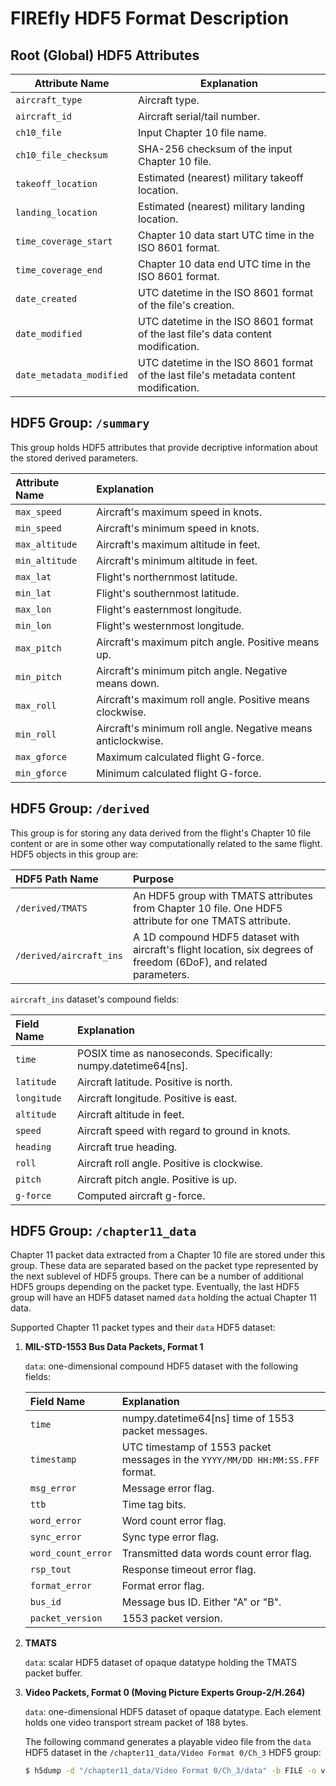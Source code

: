 # FIREfly HDF5 Format Description

## Root (Global) HDF5 Attributes

|Attribute Name| Explanation |
|-|-|
| `aircraft_type` | Aircraft type. |
| `aircraft_id` | Aircraft serial/tail number.|
| `ch10_file` | Input Chapter 10 file name. |
| `ch10_file_checksum` | SHA-256 checksum of the input Chapter 10 file. |
| `takeoff_location` | Estimated (nearest) military takeoff location. |
| `landing_location` | Estimated (nearest) military landing location. |
| `time_coverage_start` | Chapter 10 data start UTC time in the ISO 8601 format. |
| `time_coverage_end` | Chapter 10 data end UTC time in the ISO 8601 format. |
| `date_created` | UTC datetime in the ISO 8601 format of the file's creation. |
| `date_modified` | UTC datetime in the ISO 8601 format of the last file's data content modification. |
| `date_metadata_modified` | UTC datetime in the ISO 8601 format of the last file's metadata content modification. |

## HDF5 Group: `/summary`

This group holds HDF5 attributes that provide decriptive information about the stored derived parameters.

|Attribute Name| Explanation |
|:-|:-|
| `max_speed` | Aircraft's maximum speed in knots. |
| `min_speed` | Aircraft's minimum speed in knots. |
| `max_altitude` | Aircraft's maximum altitude in feet. |
| `min_altitude` | Aircraft's minimum altitude in feet. |
| `max_lat` | Flight's northernmost latitude. |
| `min_lat` | Flight's southernmost latitude. |
| `max_lon` | Flight's easternmost longitude. |
| `min_lon` | Flight's westernmost longitude. |
| `max_pitch` | Aircraft's maximum pitch angle. Positive means up. |
| `min_pitch` | Aircraft's minimum pitch angle. Negative means down. |
| `max_roll` | Aircraft's maximum roll angle. Positive means clockwise. |
| `min_roll` | Aircraft's minimum roll angle. Negative means anticlockwise. |
| `max_gforce` | Maximum calculated flight G-force. |
| `min_gforce` | Minimum calculated flight G-force. |

## HDF5 Group: `/derived`

This group is for storing any data derived from the flight's Chapter 10 file content or are in some other way computationally related to the same flight. HDF5 objects in this group are:

|HDF5 Path Name| Purpose |
|:-|:-|
| `/derived/TMATS` | An HDF5 group with TMATS attributes from Chapter 10 file. One HDF5 attribute for one TMATS attribute. |
| `/derived/aircraft_ins` | A 1D compound HDF5 dataset with aircraft's flight location, six degrees of freedom (6DoF), and related parameters. |

`aircraft_ins` dataset's compound fields:

| Field Name | Explanation |
|:-|:-|
| `time` | POSIX time as nanoseconds. Specifically: numpy.datetime64[ns]. |
| `latitude` | Aircraft latitude. Positive is north. |
| `longitude` | Aircraft longitude. Positive is east. |
| `altitude` | Aircraft altitude in feet. |
| `speed` | Aircraft speed with regard to ground in knots. |
| `heading` | Aircraft true heading. |
| `roll` | Aircraft roll angle. Positive is clockwise. |
| `pitch` | Aircraft pitch angle. Positive is up. |
| `g-force` | Computed aircraft g-force. |

## HDF5 Group: `/chapter11_data`

Chapter 11 packet data extracted from a Chapter 10 file are stored under this group. These data are separated based on the packet type represented by the next sublevel of HDF5 groups. There can be a number of additional HDF5 groups depending on the packet type. Eventually, the last HDF5 group will have an HDF5 dataset named `data` holding the actual Chapter 11 data.

Supported Chapter 11 packet types and their `data` HDF5 dataset:

1. __MIL-STD-1553 Bus Data Packets, Format 1__

    `data`: one-dimensional compound HDF5 dataset with the following fields:

    | Field Name | Explanation |
    |:-|:-|
    | `time` | numpy.datetime64[ns] time of 1553 packet messages. |
    | `timestamp` | UTC timestamp of 1553 packet messages in the `YYYY/MM/DD HH:MM:SS.FFF` format. |
    | `msg_error` | Message error flag. |
    | `ttb` | Time tag bits. |
    | `word_error` | Word count error flag. |
    | `sync_error` | Sync type error flag. |
    | `word_count_error` | Transmitted data words count error flag. |
    | `rsp_tout` | Response timeout error flag. |
    | `format_error` | Format error flag. |
    | `bus_id` | Message bus ID. Either "A" or "B". |
    | `packet_version` | 1553 packet version. |

1. __TMATS__

    `data`: scalar HDF5 dataset of opaque datatype holding the TMATS packet buffer.

1. __Video Packets, Format 0 (Moving Picture Experts Group-2/H.264)__

    `data`: one-dimensional HDF5 dataset of opaque datatype. Each element holds one video transport stream packet of 188 bytes.

    The following command generates a playable video file from the `data` HDF5 dataset in the `/chapter11_data/Video Format 0/Ch_3` HDF5 group:

    ```sh
    $ h5dump -d "/chapter11_data/Video Format 0/Ch_3/data" -b FILE -o video.mpg firefly.h5
    ```

